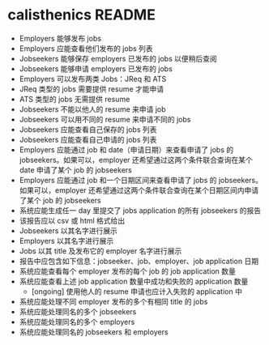 # calisthenics README 

- Employers 能够发布 jobs
- Employers 应能查看他们发布的 jobs 列表
- Jobseekers 能够保存 employers 已发布的 jobs 以便稍后查阅
- Jobseekers 能够申请 employers 已发布的 jobs
- Employers 可以发布两类 Jobs：JReq 和 ATS
- JReq 类型的 jobs 需要提供 resume 才能申请
- ATS 类型的 jobs 无需提供 resume
- Jobseekers 不能以他人的 resume 来申请 job
- Jobseekers 可以用不同的 resume 来申请不同的 jobs
- Jobseekers 应能查看自己保存的 jobs 列表
- Jobseekers 应能查看自己申请的 jobs 列表
- Employers 应能通过 job 和 date（申请日期）来查看申请了 jobs 的 jobseekers。如果可以，employer 还希望通过这两个条件联合查询在某个 date 申请了某个 job 的 jobseekers
- Employers 应能通过 job 和一个日期区间来查看申请了 jobs 的 jobseekers。如果可以，employer 还希望通过这两个条件联合查询在某个日期区间内申请了某个 job 的 jobseekers
- 系统应能生成任一 day 里提交了 jobs application 的所有 jobseekers 的报告
- 该报告应以 csv 或 html 格式给出
- Jobseekers 以其名字进行展示
- Employers 以其名字进行展示
- Jobs 以其 title 及发布它的 employer 名字进行展示
- 报告中应包含如下信息：jobseeker、job、employer、job application 日期
- 系统应能查看每个 employer 发布的每个 job 的 job application 数量
- 系统应能查看上述 job application 数量中成功和失败的 application 数量
  - [ongoing] 使用他人的 resume 申请也应计入失败的 application 中
- 系统应能处理不同 employer 发布的多个有相同 title 的 jobs
- 系统应能处理同名的多个 jobseekers
- 系统应能处理同名的多个 employers
- 系统应能处理同名的 jobseekers 和 employers
